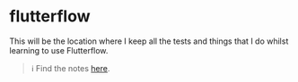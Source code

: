 # flutterflow #

This will be the location where I keep all the tests and things that I do whilst learning to use Flutterflow.

> ℹ️ Find the notes [here](https://www.notion.so/tri2be/Flutterflow-3dbdfd6049c741098d2e2bcb9f75db9c?pvs=4).
